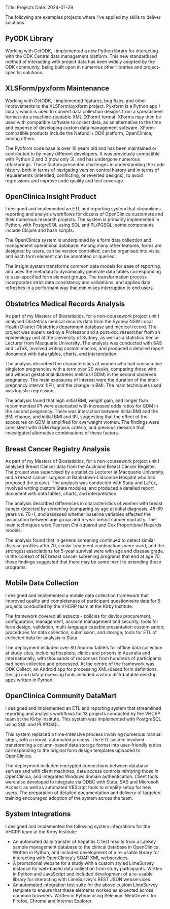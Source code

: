 Title: Projects
Date: 2024-07-29


The following are examples projects where I've applied my skills to deliver solutions.


## PyODK Library

Working with GetODK, I implemented a new Python library for interacting with the ODK Central data management platform. This new standardised method of interacting with project data has been widely adopted by the ODK community, being built upon in numerous other libraries and project-specific solutions.


## XLSForm/pyxform Maintenance

Working with GetODK, I implemented features, bug fixes, and other improvements to the XLSForm/pyxform project. Pyxform is a Python app / library which is used to convert data collection designs from a spreadsheet format into a machine-readable XML (XForm) format. XForms may then be used with compatible software to collect data, as an alternative to the time and expense of developing custom data management software. XForm-compatible products include the Nafundi / ODK platform, OpenClinica, among others.

The Pyxform code base is over 10 years old and has been maintained or contributed to by many different developers. It was previously compatible with Python 2 and 3 (now only 3), and has undergone numerous refactorings. These factors presented challenges in understanding the code history, both in terms of navigating version control history and in terms of requirements (intended, conflicting, or reverted designs), to avoid regressions and improve code quality and test coverage.


## OpenClinica Insight Product

I designed and implemented an ETL and reporting system that streamlines reporting and analysis workflows for dozens of OpenClinica customers and their numerous research projects. The system is primarily implemented in Python, with PostgreSQL using SQL and PL/PGSQL; some components include Clojure and bash scripts.

The OpenClinica system is underpinned by a form data collection and management operational database. Among many other features, forms are designed by users, can be version controlled, can be organised into visits, and each form element can be annotated or queried.

The Insight system transforms common data models for ease of reporting, and uses the metadata to dynamically generate data tables corresponding to user-specified form element groups. The transformation process incorporates strict data consistency and validations, and applies data refreshes in a performant way that minimises interruption to end users.


## Obstetrics Medical Records Analysis

As part of my Masters of Biostatistics, for a non-coursework project unit I analysed Obstetrics medical records data from the Sydney NSW Local Health District Obstetrics department database and medical record. The project was supervised by a Professor and a post-doc researcher from an epidemilogy unit at the University of Sydney, as well as a statistics Senior Lecturer from Macquarie University. The analysis was conducted with SAS and LaTeX, involved writing custom macros, and produced a detailed report document with data tables, charts, and interpretation.

The analysis described the characteristics of women who had consecutive singleton pregnancies with a term over 20 weeks, comparing those with and without gestational diabetes mellitus (GDM) in the second observed pregnancy. The main exposures of interest were the duration of the inter-pregnancy interval (IPI), and the change in BMI. The main techniques used was logistic regression.

The analysis found that high initial BMI, weight gain, and longer than recommended IPI were associated with increased odds ratios for GDM in the second pregnancy. There was interaction between initial BMI and the BMI change, and initial BMI and IPI, suggesting that the effect of the exposures on GDM is amplified for overweight women. The findings were consistent with GDM diagnosis criteria, and previous research that investigated alternative combinations of these factors.


## Breast Cancer Registry Analysis

As part of my Masters of Biostatistics, for a non-coursework project unit I analysed Breast Cancer data from the Auckland Breast Cancer Register. The project was supervised by a statistics Lecturer at Macquarie University, and a breast cancer surgeon at Bankstown-Lidcombe Hospital who had proposed the project. The analysis was conducted with Stata and LaTex, involved writing custom Stata modules, and produced a detailed report document with data tables, charts, and interpretation.

The analysis described differences in characteristics of women with breast cancer detected by screening (comparing by age at initial diagnosis, 45-69 years vs. 70+), and assessed whether baseline variables affected the association between age group and 5-year breast cancer mortality. The main techniques were Pearson Chi-squared and Cox Proportional Hazards models.

The analysis found that in general screening continued to detect similar disease profiles after 70, similar treatment combinations were used, and the strongest associations for 5-year survival were with age and disease grade. In the context of NZ breast cancer screening programs that end at age 70, these findings suggested that there may be some merit to extending these programs.


## Mobile Data Collection

I designed and implemented a mobile data collection framework that improved quality and completeness of participant questionnaire data for 5 projects conducted by the VHCRP team at the Kirby Institute.

The framework covered all aspects - policies for device procurement, configuration, management, account management and security; tools for form design, validation, multi-language capable presentation customisation; procedures for data collection, submission, and storage; tools for ETL of collected data for analysis in Stata.

The deployment included over 80 Android tablets for offline data collection at study sites, including hospitals, clinics and prisons in Australia and internationally, with thousands of responses from hundreds of participants had been collected and processed. At the centre of the framework was ODK Collect, an Android app for processing XML-based form definitions. Design and data processing tools included custom distributable desktop apps written in Python.


## OpenClinica Community DataMart

I designed and implemented an ETL and reporting system that streamlined reporting and analysis workflows for 13 projects conducted by the VHCRP team at the Kirby Institute. This system was implemented with PostgreSQL using SQL and PL/PGSQL.

This system replaced a time-intensive process involving numerous manual steps, with a robust, automated process. The ETL system involved transforming a column-based data storage format into user-friendly tables corresponding to the original form design templates uploaded to OpenClinica.

The deployment included encrypted connections between database servers and with client machines, data access controls mirroring those in OpenClinica, and integrated Windows domain authentication. Client tools were also developed to integrate via ODBC with Stata, SAS and Microsoft Access; as well as automated VBScript tools to simplify setup for new users. The preparation of detailed documentation and delivery of targeted training encouraged adoption of the system across the team.


## System Integrations

I designed and implemented the following system integrations for the VHCRP team at the Kirby Institute:

- An automated daily transfer of hepatitis C test results from a LabKey sample management database to the clinical database in OpenClinica. Written in Python, and included development of a re-usable library for interacting with OpenClinica's SOAP XML webservices.
- A promotional website for a study with a custom styled LimeSurvey instance for web-based data collection from study participants. Written in Python and JavaScript and included development of a re-usable library for interacting with LimeSurvey's REST JSON webservices.
- An automated integration test suite for the above custom LimeSurvey template to ensure that these elements worked as expected across common browsers. Written in Python using Selenium WebDrivers for Firefox, Chrome and Internet Explorer.
